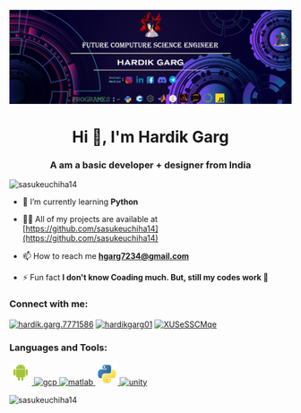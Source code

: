 ![logo](https://github.com/sasukeuchiha14/sasukeuchiha14/blob/main/Github-banner-editable.jpg)
<h1 align="center">Hi 👋, I'm Hardik Garg</h1>
<h3 align="center">A am a basic developer + designer from India</h3>

<p align="left"> <img src="https://komarev.com/ghpvc/?username=sasukeuchiha14&label=Profile%20views&color=0e75b6&style=flat" alt="sasukeuchiha14" /> </p>

- 🌱 I’m currently learning **Python**

- 👨‍💻 All of my projects are available at [https://github.com/sasukeuchiha14](https://github.com/sasukeuchiha14)

- 📫 How to reach me **hgarg7234@gmail.com**

- ⚡ Fun fact **I don't know Coading much. But, still my codes work 🤡**

<h3 align="left">Connect with me:</h3>
<p align="left">
<a href="https://fb.com/hardik.garg.7771586" target="blank"><img align="center" src="https://raw.githubusercontent.com/rahuldkjain/github-profile-readme-generator/master/src/images/icons/Social/facebook.svg" alt="hardik.garg.7771586" height="30" width="40" /></a>
<a href="https://instagram.com/hardikgarg01" target="blank"><img align="center" src="https://raw.githubusercontent.com/rahuldkjain/github-profile-readme-generator/master/src/images/icons/Social/instagram.svg" alt="hardikgarg01" height="30" width="40" /></a>
<a href="https://discord.gg/XUSeSSCMqe" target="blank"><img align="center" src="https://raw.githubusercontent.com/rahuldkjain/github-profile-readme-generator/master/src/images/icons/Social/discord.svg" alt="XUSeSSCMqe" height="30" width="40" /></a>
</p>

<h3 align="left">Languages and Tools:</h3>
<p align="left"> <a href="https://developer.android.com" target="_blank" rel="noreferrer"> <img src="https://raw.githubusercontent.com/devicons/devicon/master/icons/android/android-original-wordmark.svg" alt="android" width="40" height="40"/> </a> <a href="https://cloud.google.com" target="_blank" rel="noreferrer"> <img src="https://www.vectorlogo.zone/logos/google_cloud/google_cloud-icon.svg" alt="gcp" width="40" height="40"/> </a> <a href="https://www.mathworks.com/" target="_blank" rel="noreferrer"> <img src="https://upload.wikimedia.org/wikipedia/commons/2/21/Matlab_Logo.png" alt="matlab" width="40" height="40"/> </a> <a href="https://www.python.org" target="_blank" rel="noreferrer"> <img src="https://raw.githubusercontent.com/devicons/devicon/master/icons/python/python-original.svg" alt="python" width="40" height="40"/> </a> <a href="https://unity.com/" target="_blank" rel="noreferrer"> <img src="https://www.vectorlogo.zone/logos/unity3d/unity3d-icon.svg" alt="unity" width="40" height="40"/> </a> </p>

<p><img align="center" src="https://github-readme-streak-stats.herokuapp.com/?user=sasukeuchiha14&" alt="sasukeuchiha14" /></p>
